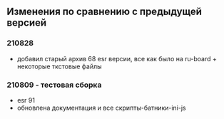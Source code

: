 ## Изменения по сравнению с предыдущей версией
  
### 210828
  
* добавил старый архив 68 esr версии, все как было на ru-board + некоторые ткстовые файлы

### 210809 - тестовая сборка
  
* esr 91
* обновлена документация и все скрипты-батники-ini-js
